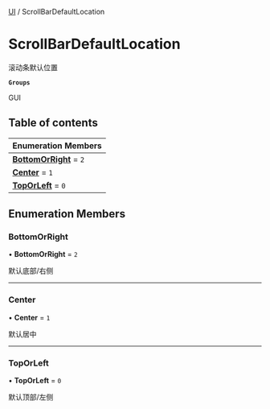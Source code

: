 [UI](../modules/UI.UI.md) / ScrollBarDefaultLocation

# ScrollBarDefaultLocation <Badge type="tip" text="Enumeration" /> <Score text="ScrollBarDefaultLocation" />

滚动条默认位置

**`Groups`**

GUI

## Table of contents

| Enumeration Members |
| :-----|
| **[BottomOrRight](UI.ScrollBarDefaultLocation.md#bottomorright)** = ``2`` <br> |
| **[Center](UI.ScrollBarDefaultLocation.md#center)** = ``1`` <br> |
| **[TopOrLeft](UI.ScrollBarDefaultLocation.md#toporleft)** = ``0`` <br> |

## Enumeration Members

### BottomOrRight <Score text="BottomOrRight" /> 

• **BottomOrRight** = ``2``

默认底部/右侧

___

### Center <Score text="Center" /> 

• **Center** = ``1``

默认居中

___

### TopOrLeft <Score text="TopOrLeft" /> 

• **TopOrLeft** = ``0``

默认顶部/左侧
